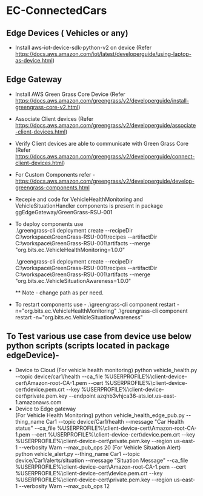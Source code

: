 # EC-ConnectedCars

## Edge Devices ( Vehicles or any) 
- Install aws-iot-device-sdk-python-v2 on device (Refer https://docs.aws.amazon.com/iot/latest/developerguide/using-laptop-as-device.html) 

## Edge Gateway 
- Install AWS Green Grass Core Device (Refer https://docs.aws.amazon.com/greengrass/v2/developerguide/install-greengrass-core-v2.html) 
- Associate Client devices (Refer https://docs.aws.amazon.com/greengrass/v2/developerguide/associate-client-devices.html)  
- Verify Client devices are able to communicate with Green Grass Core (Refer https://docs.aws.amazon.com/greengrass/v2/developerguide/connect-client-devices.html) 
- For Custom Components refer - https://docs.aws.amazon.com/greengrass/v2/developerguide/develop-greengrass-components.html 
- Recepie and code for VehicleHealthMonitoring and VehicleSituationHandler components is present in package ggEdgeGateway/GreenGrass-RSU-001 
- To deploy components use  
     .\greengrass-cli deployment create --recipeDir C:\workspace\GreenGrass-RSU-001\recipes --artifactDir C:\workspace\GreenGrass-RSU-001\artifacts --merge "org.bits.ec.VehicleHealthMonitoring=1.0.0" 
	 
	 .\greengrass-cli deployment create --recipeDir C:\workspace\GreenGrass-RSU-001\recipes --artifactDir C:\workspace\GreenGrass-RSU-001\artifacts --merge "org.bits.ec.VehicleSituationAwareness=1.0.0" 
	 
	** Note - change path as per need. 
- To restart components use - 
    .\greengrass-cli component restart -n="org.bits.ec.VehicleHealthMonitoring" 
	.\greengrass-cli component restart -n="org.bits.ec.VehicleSituationAwareness" 
	
## To Test various use case from device use below python scripts (scripts located in package edgeDevice)- 
- Device to Cloud (For vehicle health monitoring)
  python vehicle_health.py --topic device/car1/health --ca_file %USERPROFILE%\client-device-cert\Amazon-root-CA-1.pem --cert %USERPROFILE%\client-device-cert\device.pem.crt --key %USERPROFILE%\client-device-cert\private.pem.key --endpoint azqhb3vhjca36-ats.iot.us-east-1.amazonaws.com 
- Device to Edge gateway  
  (For Vehicle Health Monitoring) 
  python vehicle_health_edge_pub.py --thing_name Car1 --topic device/Car1/health --message "Car Health status" --ca_file %USERPROFILE%\client-device-cert\Amazon-root-CA-1.pem  --cert %USERPROFILE%\client-device-cert\device.pem.crt --key %USERPROFILE%\client-device-cert\private.pem.key --region us-east-1 --verbosity Warn --max_pub_ops 20 
  (For Vehicle Situation Alert) 
  python vehicle_alert.py --thing_name Car1 --topic device/Car1/alerts/situation --message "Situation Message" --ca_file %USERPROFILE%\client-device-cert\Amazon-root-CA-1.pem  --cert %USERPROFILE%\client-device-cert\device.pem.crt --key %USERPROFILE%\client-device-cert\private.pem.key --region us-east-1 --verbosity Warn --max_pub_ops 12 
